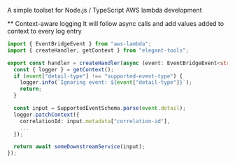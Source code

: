 A simple toolset for Node.js / TypeScript AWS lambda development

** Context-aware logging
It will follow async calls and add values added to context to every log entry

```typescript
import { EventBridgeEvent } from "aws-lambda";
import { createHandler, getContext } from "elegant-tools";

export const handler = createHandler(async (event: EventBridgeEvent<string, any>) => {
  const { logger } = getContext();
  if (event["detail-type"] !== "supported-event-type") {
    logger.info(`Ignoring event: ${event["detail-type"]}`);
    return;
  }

  const input = SupportedEventSchema.parse(event.detail);
  logger.patchContext({
    correlationId: input.metadata["correlation-id"],
    ...
  });

  return await someDownstreamService(input);
});
```
